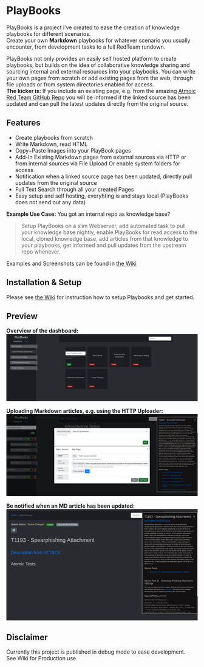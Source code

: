 # PlayBooks

PlayBooks is a project i've created to ease the creation of knowledge playbooks for different scenarios.<br>
Create your own **Markdown** playbooks for whatever scenario you usually encounter, from development tasks to a full RedTeam rundown.<br>

PlayBooks not only provides an easily self hosted platform to create playbooks, but builds on the idea of collaborative knowledge sharing and sourcing internal and external resources into your playbooks. You can write your own pages from scratch or add existing pages from the web, through file uploads or from system directories enabled for access.<br>
**The kicker is:** If you include an existing page, e.g. from the amazing [Atmoic Red Team GitHub Repo](https://github.com/redcanaryco/atomic-red-team) you will be informed if the linked source has been updated and can pull the latest updates directly from the original source.


## Features

- Create playbooks from scratch
- Write Markdown, read HTML
- Copy+Paste Images into your PlayBook pages
- Add-In Existing Markdown pages from external sources via HTTP or from internal sources via File Upload Or enable system folders for access
- Notification when a linked source page has been updated, directly pull updates from the original source 
- Full Text Search through all your created Pages
- Easy setup and self hosting, everyhting is and stays local (PlayBooks does not send out any data)

**Example Use Case:** You got an internal repo as knowledge base?<br>
> Setup PlayBooks on a slim Webserver, add automated task to pull your knowledge base nightly, enable PlayBooks for read access to the local, cloned knowledge base, add articles from that knowledge to your playbooks, get informed and pull updates from the upstream repo whenever. 

Examples and Screenshots can be found in [the Wiki](https://github.com/csandker/Playbooks/wiki)

## Installation & Setup

Please see [the Wiki](https://github.com/csandker/Playbooks/wiki/1.-Installation-&-Setup) for instruction how to setup Playbooks and get started.

## Preview

**Overview of the dashboard:**<br>
![Dashboard](SampleImages/Dashboard_Overview.png)

**Uploading Markdown articles, e.g. using the HTTP Uploader:**<br>
![HTTP_Upload](SampleImages/HTTP_Upload.png)

**Be notified when an MD article has been updated:**<br>
![Update_Feature](SampleImages/Update_Feature.png)

## Disclaimer

Currently this project is published in debug mode to ease development.<br>
See Wiki for Production use.
